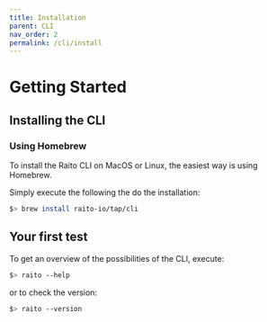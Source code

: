 ```yaml
---
title: Installation
parent: CLI
nav_order: 2
permalink: /cli/install
---
```

# Getting Started
## Installing the CLI
### Using Homebrew

To install the Raito CLI on MacOS or Linux, the easiest way is using Homebrew.

Simply execute the following the do the installation:
```bash
$> brew install raito-io/tap/cli
```
## Your first test

To get an overview of the possibilities of the CLI, execute:
```bash
$> raito --help
```

or to check the version:
```bash
$> raito --version
```